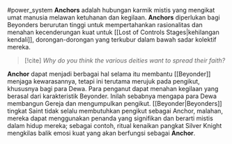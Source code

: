 #power_system 
**Anchors** adalah hubungan karmik mistis yang mengikat umat manusia melawan ketuhanan dan kegilaan. **Anchors** diperlukan bagi Beyonders berurutan tinggi untuk mempertahankan rasionalitas dan menahan kecenderungan kuat untuk [[Lost of Controls Stages|kehilangan kendali]], dorongan-dorongan yang terkubur dalam bawah sadar kolektif mereka.

> [!cite] *Why do you think the various deities want to spread their faith?*

**Anchor** dapat menjadi berbagai hal selama itu membantu [[Beyonder]] menjaga kewarasannya, tetapi ini terutama merujuk pada pengikut, khususnya bagi para Dewa. Para penganut dapat menahan kegilaan yang berasal dari karakteristik Beyonder. Inilah sebabnya mengapa para Dewa membangun Gereja dan mengumpulkan pengikut. [[Beyonder|Beyonders]] tingkat Saint tidak selalu membutuhkan pengikut sebagai Anchor, malahan, mereka dapat menggunakan penanda yang signifikan dan berarti mistis dalam hidup mereka; sebagai contoh, ritual kenaikan pangkat Silver Knight mengkilas balik emosi kuat yang akan berfungsi sebagai **Anchor**.

